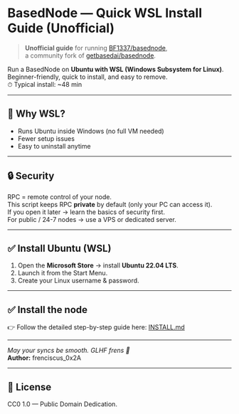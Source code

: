 # BasedNode — Quick WSL Install Guide (Unofficial)

> **Unofficial guide** for running [BF1337/basednode](https://github.com/BF1337/basednode),  
> a community fork of [getbasedai/basednode](https://github.com/getbasedai/basednode).

Run a BasedNode on **Ubuntu with WSL (Windows Subsystem for Linux)**.  
Beginner-friendly, quick to install, and easy to remove.  
⏱ Typical install: ~48 min

---

## 🧐 Why WSL?

- Runs Ubuntu inside Windows (no full VM needed)
- Fewer setup issues
- Easy to uninstall anytime

---

## 🔒 Security

RPC = remote control of your node.  
This script keeps RPC **private** by default (only your PC can access it).  
If you open it later → learn the basics of security first.  
For public / 24-7 nodes → use a VPS or dedicated server.

---

## ✅ Install Ubuntu (WSL)

1. Open the **Microsoft Store** → install **Ubuntu 22.04 LTS**.
2. Launch it from the Start Menu.
3. Create your Linux username & password.

---

## ✅ Install the node

👉 Follow the detailed step-by-step guide here: [INSTALL.md](INSTALL.md)

---

_May your syncs be smooth. GLHF frens 🐸_  
**Author:** frenciscus_0x2A

---

## 📜 License

CC0 1.0 — Public Domain Dedication.
